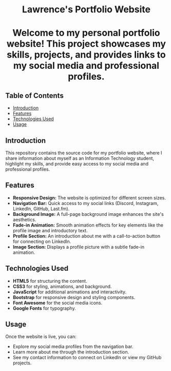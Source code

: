 # <p align=center>Lawrence's Portfolio Website

# <p align=center>Welcome to my personal portfolio website! This project showcases my skills, projects, and provides links to my social media and professional profiles.

## Table of Contents
- [Introduction](#introduction)
- [Features](#features)
- [Technologies Used](#technologies-used)
- [Usage](#usage)

## Introduction
This repository contains the source code for my portfolio website, where I share information about myself as an Information Technology student, highlight my skills, and provide easy access to my social media and professional profiles.

## Features
- **Responsive Design:** The website is optimized for different screen sizes.
- **Navigation Bar:** Quick access to my social links (Discord, Instagram, LinkedIn, GitHub, Last.fm).
- **Background Image:** A full-page background image enhances the site's aesthetics.
- **Fade-in Animation:** Smooth animation effects for key elements like the profile image and introductory text.
- **Profile Section:** An introduction about me with a call-to-action button for connecting on LinkedIn.
- **Image Section:** Displays a profile picture with a subtle fade-in animation.

## Technologies Used
- **HTML5** for structuring the content.
- **CSS3** for styling, animations, and background.
- **JavaScript** for additional animations and interactivity.
- **Bootstrap** for responsive design and styling components.
- **Font Awesome** for the social media icons.
- **Google Fonts** for typography.

## Usage
Once the website is live, you can:
- Explore my social media profiles from the navigation bar.
- Learn more about me through the introduction section.
- See my contact information to connect on LinkedIn or view my GitHub projects.




